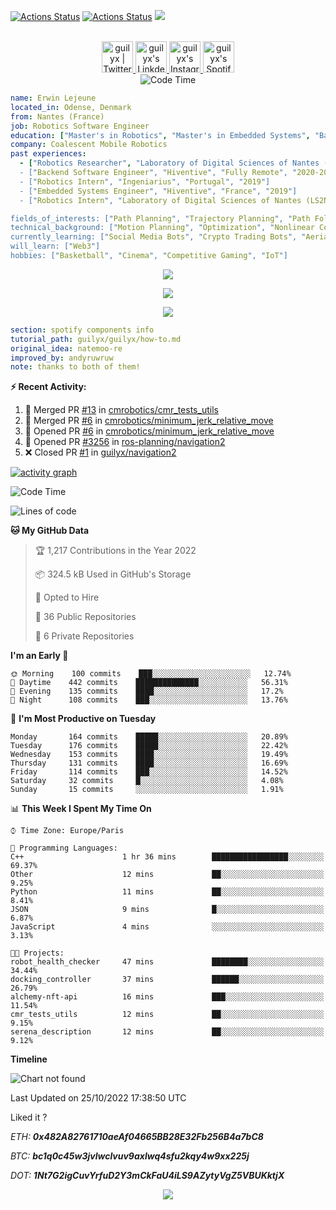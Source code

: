 [![Actions Status](https://github.com/guilyx/guilyx/workflows/wakatime-stats/badge.svg)](https://github.com/guilyx/guilyx/actions)
[![Actions Status](https://github.com/guilyx/guilyx/workflows/update-gh-activity/badge.svg)](https://github.com/guilyx/guilyx/actions)
![](https://visitor-badge.glitch.me/badge?page_id=guilyx.guilyx)

<p align="center">
<br/>
<a href="https://twitter.com/nthofhisname">
  <img alt="guilyx | Twitter" width="50px" src="https://user-images.githubusercontent.com/43545812/144034996-602b144a-16e1-41cc-99e7-c6040b20dcaf.png"/>
</a>
<a href="https://www.linkedin.com/in/erwinlejeune-lkn">
  <img alt="guilyx's LinkdeIN" width="50px" src="https://user-images.githubusercontent.com/43545812/144035037-0f415fc7-9f96-4517-a370-ccc6e78a714b.png" />
</a>
<a href="https://www.instagram.com/nthofhisname">
  <img alt="guilyx's Instagram" width="50px" src="https://user-images.githubusercontent.com/43545812/144035088-0dfb165f-8fe0-4d13-896c-876c29d2b128.png" />
</a>
<a href="https://open.spotify.com/user/11147618695?si=zZFn6uAGRLyoU02lsG50GA">
  <img alt="guilyx's Spotify" width="50px" src="https://user-images.githubusercontent.com/43545812/144035120-1ad5169b-91c7-4078-bef9-6a82c733f373.png" />
</a>
<br>
<img alt="Code Time" src="https://img.shields.io/endpoint?style=flat&url=https://codetime-api.datreks.com/badge/1615?logoColor=white%26project=%26recentMS=0%26showProject=false" />
</p>

```yaml
name: Erwin Lejeune
located_in: Odense, Denmark
from: Nantes (France)
job: Robotics Software Engineer
education: ["Master's in Robotics", "Master's in Embedded Systems", "Bachelor's in Electronics"]
company: Coalescent Mobile Robotics
past experiences: 
  - ["Robotics Researcher", "Laboratory of Digital Sciences of Nantes (LS2N)", "France", "2019-2021]
  - ["Backend Software Engineer", "Hiventive", "Fully Remote", "2020-2021"]
  - ["Robotics Intern", "Ingeniarius", "Portugal", "2019"]
  - ["Embedded Systems Engineer", "Hiventive", "France", "2019"]
  - ["Robotics Intern", "Laboratory of Digital Sciences of Nantes (LS2N)", "France", "2019"]

fields_of_interests: ["Path Planning", "Trajectory Planning", "Path Following", "Behaviour Planning", "Localization", "Sensor Fusion", "Embedded Systems"]
technical_background: ["Motion Planning", "Optimization", "Nonlinear Control", "Real-Time Systems", "Automated Planning"]
currently_learning: ["Social Media Bots", "Crypto Trading Bots", "Aerial Robotics"]
will_learn: ["Web3"]
hobbies: ["Basketball", "Cinema", "Competitive Gaming", "IoT"]
```

<p align="center">
  <img alig src="https://github-profile-trophy.vercel.app/?username=guilyx&column=6&rank=SSS,SS,S,AAA,AA,A,B,C" />
</p>

<p align="center">
  <a href="https://spotify-github-profile.vercel.app/api/view?uid=11147618695&redirect=true">
    <img src="https://spotify-github-profile.vercel.app/api/view?uid=11147618695&cover_image=true&theme=default&bar_color=e3e3e3&bar_color_cover=true">
  </a>
</p>

<p align="center">
  <img src="https://guilyx.vercel.app/api/top-played">
</p>
 
```yaml
section: spotify components info
tutorial_path: guilyx/guilyx/how-to.md
original_idea: natemoo-re
improved_by: andyruwruw
note: thanks to both of them!
```


**:zap: Recent Activity:**

<!--START_SECTION:activity-->
1. 🎉 Merged PR [#13](https://github.com/cmrobotics/cmr_tests_utils/pull/13) in [cmrobotics/cmr_tests_utils](https://github.com/cmrobotics/cmr_tests_utils)
2. 🎉 Merged PR [#6](https://github.com/cmrobotics/minimum_jerk_relative_move/pull/6) in [cmrobotics/minimum_jerk_relative_move](https://github.com/cmrobotics/minimum_jerk_relative_move)
3. 💪 Opened PR [#6](https://github.com/cmrobotics/minimum_jerk_relative_move/pull/6) in [cmrobotics/minimum_jerk_relative_move](https://github.com/cmrobotics/minimum_jerk_relative_move)
4. 💪 Opened PR [#3256](https://github.com/ros-planning/navigation2/pull/3256) in [ros-planning/navigation2](https://github.com/ros-planning/navigation2)
5. ❌ Closed PR [#1](https://github.com/guilyx/navigation2/pull/1) in [guilyx/navigation2](https://github.com/guilyx/navigation2)
<!--END_SECTION:activity-->

[![activity graph](https://activity-graph.herokuapp.com/graph?username=guilyx&custom_title=Erwin's%20activity%20graph&theme=github-light&hide_border=true)](https://github.com/ashutosh00710/github-readme-activity-graph)

<!--START_SECTION:waka-->
![Code Time](http://img.shields.io/badge/Code%20Time-814%20hrs%2019%20mins-blue)

![Lines of code](https://img.shields.io/badge/From%20Hello%20World%20I%27ve%20Written-295%20Thousand%20lines%20of%20code-blue)

**🐱 My GitHub Data** 

> 🏆 1,217 Contributions in the Year 2022
 > 
> 📦 324.5 kB Used in GitHub's Storage 
 > 
> 💼 Opted to Hire
 > 
> 📜 36 Public Repositories 
 > 
> 🔑 6 Private Repositories  
 > 
**I'm an Early 🐤** 

```text
🌞 Morning    100 commits    ███░░░░░░░░░░░░░░░░░░░░░░   12.74% 
🌆 Daytime    442 commits    ██████████████░░░░░░░░░░░   56.31% 
🌃 Evening    135 commits    ████░░░░░░░░░░░░░░░░░░░░░   17.2% 
🌙 Night      108 commits    ███░░░░░░░░░░░░░░░░░░░░░░   13.76%

```
📅 **I'm Most Productive on Tuesday** 

```text
Monday       164 commits    █████░░░░░░░░░░░░░░░░░░░░   20.89% 
Tuesday      176 commits    █████░░░░░░░░░░░░░░░░░░░░   22.42% 
Wednesday    153 commits    ████░░░░░░░░░░░░░░░░░░░░░   19.49% 
Thursday     131 commits    ████░░░░░░░░░░░░░░░░░░░░░   16.69% 
Friday       114 commits    ███░░░░░░░░░░░░░░░░░░░░░░   14.52% 
Saturday     32 commits     █░░░░░░░░░░░░░░░░░░░░░░░░   4.08% 
Sunday       15 commits     ░░░░░░░░░░░░░░░░░░░░░░░░░   1.91%

```


📊 **This Week I Spent My Time On** 

```text
⌚︎ Time Zone: Europe/Paris

💬 Programming Languages: 
C++                      1 hr 36 mins        █████████████████░░░░░░░░   69.37% 
Other                    12 mins             ██░░░░░░░░░░░░░░░░░░░░░░░   9.25% 
Python                   11 mins             ██░░░░░░░░░░░░░░░░░░░░░░░   8.41% 
JSON                     9 mins              █░░░░░░░░░░░░░░░░░░░░░░░░   6.87% 
JavaScript               4 mins              ░░░░░░░░░░░░░░░░░░░░░░░░░   3.13%

🐱‍💻 Projects: 
robot_health_checker     47 mins             ████████░░░░░░░░░░░░░░░░░   34.44% 
docking_controller       37 mins             ██████░░░░░░░░░░░░░░░░░░░   26.79% 
alchemy-nft-api          16 mins             ███░░░░░░░░░░░░░░░░░░░░░░   11.54% 
cmr_tests_utils          12 mins             ██░░░░░░░░░░░░░░░░░░░░░░░   9.15% 
serena_description       12 mins             ██░░░░░░░░░░░░░░░░░░░░░░░   9.12%

```

**Timeline**

![Chart not found](https://raw.githubusercontent.com/guilyx/guilyx/master/charts/bar_graph.png) 


 Last Updated on 25/10/2022 17:38:50 UTC
<!--END_SECTION:waka-->

Liked it ?

*ETH: **0x482A82761710aeAf04665BB28E32Fb256B4a7bC8***

*BTC: **bc1q0c45w3jvlwclvuv9axlwq4sfu2kqy4w9xx225j***

*DOT: **1Nt7G2igCuvYrfuD2Y3mCkFaU4iLS9AZytyVgZ5VBUKktjX***

<p align="center">
  <img src="https://capsule-render.vercel.app/api?type=waving&color=gradient&height=60&section=footer"/>
</p>
